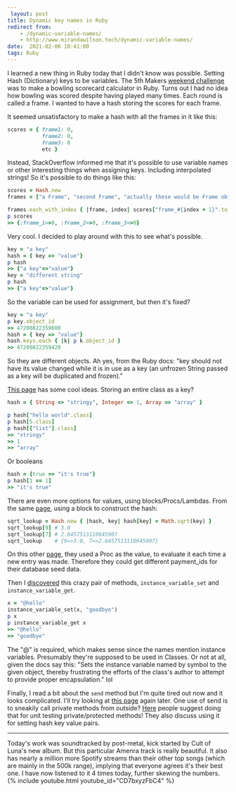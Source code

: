 ```yaml
---
 layout: post
title: Dynamic key names in Ruby
redirect from:
    - /dynamic-variable-names/
    - http://www.mirandawilson.tech/dynamic-variable-names/
date:  2021-02-06 18:41:00
tags: Ruby
---
```

I learned a new thing in Ruby today that I didn't know was possible. Setting Hash (Dictionary) keys to be variables. The 5th Makers [weekend challenge](https://github.com/mscwilson/bowling-challenge-ruby) was to make a bowling scorecard calculator in Ruby. Turns out I had no idea how bowling was scored despite having played many times. Each round is called a frame. I wanted to have a hash storing the scores for each frame.  

It seemed unsatisfactory to make a hash with all the frames in it like this:  
```ruby
scores = { frame1: 0,
           frame2: 0,
           frame3: 0
           etc }
```

Instead, StackOverflow informed me that it's possible to use variable names or other interesting things when assigning keys. Including interpolated strings! So it's possible to do things like this:  
```ruby
scores = Hash.new
frames = ["a Frame", "second Frame", "actually these would be Frame objects"]

frames.each_with_index { |frame, index| scores["frame_#{index + 1}".to_sym] = 0 }
p scores
>> {:frame_1=>0, :frame_2=>0, :frame_3=>0}
```
Very cool. I decided to play around with this to see what's possible.  

```ruby
key = "a key"
hash = { key => "value"}
p hash
>> {"a key"=>"value"}
key = "different string"
p hash
>> {"a key"=>"value"}
```

So the variable can be used for assignment, but then it's fixed?  
```ruby
key = "a key"
p key.object_id
>> 47200822359600
hash = { key => "value"}
hash.keys.each { |k| p k.object_id }
>> 47200822359420
```
So they are different objects. Ah yes, from the Ruby docs: "key should not have its value changed while it is in use as a key (an unfrozen String passed as a key will be duplicated and frozen)."  

[This page](https://www.honeybadger.io/blog/advanced-ruby-hash-techniques/) has some cool ideas. Storing an entire class as a key?
```ruby
hash = { String => "stringy", Integer => 1, Array => "array" }

p hash["hello world".class]
p hash[5.class]
p hash[["list"].class]
>> "stringy"
>> 1
>> "array"
```
Or booleans  
```ruby
hash = {true => "it's true"}
p hash[1 == 1]
>> "it's true"
```

There are even more options for values, using blocks/Procs/Lambdas. From the same [page](https://www.honeybadger.io/blog/advanced-ruby-hash-techniques/), using a block to construct the hash:
```ruby
sqrt_lookup = Hash.new { |hash, key| hash[key] = Math.sqrt(key) }
sqrt_lookup[9] # 3.0
sqrt_lookup[7] # 2.6457513110645907
sqrt_lookup    # {9=>3.0, 7=>2.6457513110645907}
```
On this other [page](https://blog.bearandgiraffe.com/dynamic-hash-in-ruby-77c41e9f2273), they used a Proc as the value, to evaluate it each time a new entry was made. Therefore they could get different payment_ids for their database seed data.

Then I [discovered](https://www.rosettacode.org/wiki/Dynamic_variable_names#Ruby) this crazy pair of methods, `instance_variable_set` and `instance_variable_get`.
```ruby
x = "@hello"
instance_variable_set(x, "goodbye")
p x
p instance_variable_get x
>> "@hello"
>> "goodbye"
```
The "@" is required, which makes sense since the names mention instance variables. Presumably they're supposed to be used in Classes. Or not at all, given the docs say this: "Sets the instance variable named by symbol to the given object, thereby frustrating the efforts of the class's author to attempt to provide proper encapsulation." lol  

Finally, I read a bit about the `send` method but I'm quite tired out now and it looks complicated. I'll try looking at [this page](https://medium.com/@pojotorshemi/send-me-a-river-ruby-send-method-3b295173e5c8) again later. One use of send is to sneakily call private methods from outside? [Here](https://stackoverflow.com/questions/3337285/what-does-send-do-in-ruby) people suggest doing that for unit testing private/protected methods! They also discuss using it for setting hash key value pairs.  

***
Today's work was soundtracked by post-metal, kick started by Cult of Luna's new album. But this particular Amenra track is really beautiful. It also has nearly a million more Spotify streams than their other top songs (which are mainly in the 500k range), implying that everyone agrees it's their best one. I have now listened to it 4 times today, further skewing the numbers.
{% include youtube.html youtube_id="CD7bxyzFbC4" %}
